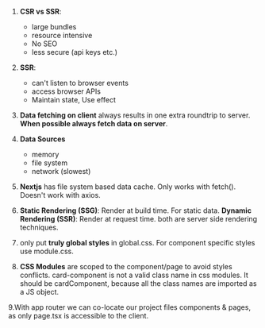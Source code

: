 1. **CSR vs SSR**:

   - large bundles
   - resource intensive
   - No SEO
   - less secure (api keys etc.)

2. **SSR**:

   - can't listen to browser events
   - access browser APIs
   - Maintain state, Use effect

3. **Data fetching on client** always results in one extra roundtrip to server. **When possible always fetch data on server**.

4. **Data Sources**

   - memory
   - file system
   - network (slowest)

5. **Nextjs** has file system based data cache. Only works with fetch(). Doesn't work with axios.

6. **Static Rendering (SSG)**: Render at build time. For static data. **Dynamic Rendering (SSR)**: Render at request time. both are server side rendering techniques.

7. only put **truly global styles** in global.css. For component specific styles use module.css.

8. **CSS Modules** are scoped to the component/page to avoid styles conflicts. card-component is not a valid class name in css modules. It should be cardComponent, because all the class names are imported as a JS object.

9.With app router we can co-locate our project files components & pages, as only page.tsx is accessible to the client.
